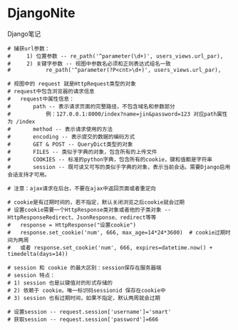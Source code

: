 # DjangoNite
Django笔记


    # 捕获url参数：
    #     1) 位置参数 -- re_path('^parameter(\d+)', users_views.url_par),
    #     2) 关键字参数 -- 视图中参数名必须和正则表达式组名一致
    #           re_path('^parameter(?P<cnt>\d+)', users_views.url_par),

    # 视图中的 request 就是HttpRequest类型的对象
    # request中包含浏览器的请求信息
    #   request中属性信息：
    #       path -- 表示请求页面的完整路径，不包含域名和参数部分
    #           例：127.0.0.1:8000/index?name=jin&password=123 对应path属性为 /index
    #       method -- 表示请求使用的方法
    #       encoding -- 表示提交的数据的编码方式
    #       GET & POST -- QueryDict类型的对象
    #       FILES -- 类似于字典的对象，包含所有的上传文件
    #       COOKIES -- 标准的python字典，包含所有的cookie，键和值都是字符串
    #       session -- 既可读又可写的类似于字典的对象，表示当前会话。需要Django启用会话支持才可用。

    # 注意：ajax请求在后台，不要在ajax中返回页面或者重定向

    # cookie是有过期时间的，若不指定，默认关闭浏览之后cookie就会过期
    # 设置cookie需要一个HttpResponse类对象或者他的子类对象 -- HttpResponseRedirect、JsonResponse、redirect等等
    #   response = HttpResponse("设置cookie")
    #   response.set_cookie('num', 666, max_age=14*24*3600)  # cookie过期时间为两周
    #   或者 response.set_cookie('num', 666, expires=datetime.now() + timedelta(days=14))

    # session 和 cookie 的最大区别：session保存在服务器端
    # session 特点：
    # 1) session 也是以键值对的形式存储的
    # 2) 依赖于 cookie。唯一标识码sessionid 保存在cookie中
    # 3) session 也有过期时间，如果不指定，默认两周就会过期

    # 设置session -- request.session['username']='smart'
    # 获取session -- request.session['password']=666
